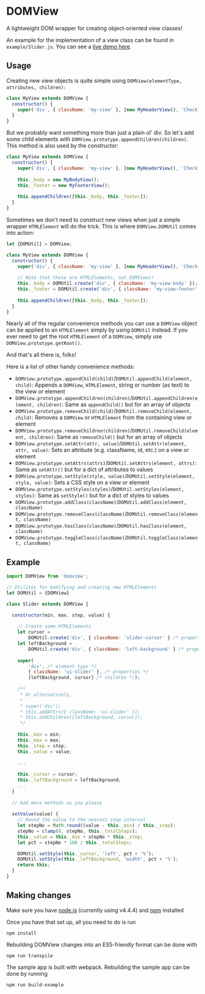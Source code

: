 # DOMView

A lightweight DOM wrapper for creating object-oriented view classes!

An example for the implementation of a view class can be found in `example/Slider.js`. You can see a [live demo here](http://htmlpreview.github.io/?https://github.com/ydxia/domview/blob/master/example/static/index.html).

## Usage

Creating new view objects is quite simple using `DOMView(elementType, attributes, children)`:

```javascript
class MyView extends DOMView {
  constructor() {
    super('div', { className: 'my-view' }, [new MyHeaderView(), 'Check out my view!']);
  }
}
```

But we probably want something more than just a plain ol' div. So let's add some child elements with `DOMView.prototype.appendChildren(children)`. This method is also used by the constructor:

```javascript
class MyView extends DOMView {
  constructor() {
    super('div', { className: 'my-view' }, [new MyHeaderView(), 'Check out my view!']);
    
    this._body = new MyBodyView();
    this._footer = new MyFooterView();
    
    this.appendChildren([this._body, this._footer]);
  }
}
```

Sometimes we don't need to construct new views when just a simple wrapper `HTMLElement` will do the trick. This is where `DOMView.DOMUtil` comes into action:

```javascript
let {DOMUtil} = DOMView;

class MyView extends DOMView {
  constructor() {
    super('div', { className: 'my-view' }, [new MyHeaderView(), 'Check out my view!']);
    
    // Note that these are HTMLElements, not DOMViews!
    this._body = DOMUtil.create('div', { className: 'my-view-body' });
    this._footer = DOMUtil.create('div', { className: 'my-view-footer' });
    
    this.appendChildren([this._body, this._footer]);
  }
}
```

Nearly all of the regular convenience methods you can use a `DOMView` object can be applied to an `HTMLElement` simply by using `DOMUtil` instead. If you ever need to get the root `HTMLElement` of a `DOMView`, simply use `DOMView.prototype.getRoot()`.

And that's all there is, folks!

Here is a list of other handy convenience methods:

* `DOMView.prototype.appendChild(child)`/`DOMUtil.appendChild(element, child)`: Appends a `DOMView`, `HTMLElement`, string or number (as text) to the view or element
* `DOMView.prototype.appendChildren(children)`/`DOMUtil.appendChildren(element, children)`: Same as `appendChild()` but for an array of objects
* `DOMView.prototype.removeChild(child)`/`DOMUtil.removeChild(element, child)`: Removes a `DOMView` or `HTMLElement` from the containing view or element
* `DOMView.prototype.removeChildren(children)`/`DOMUtil.removeChild(element, children)`: Same as `removeChild()` but for an array of objects
* `DOMView.prototype.setAttr(attr, value)`/`DOMUtil.setAttr(element, attr, value)`: Sets an attribute (e.g. className, id, etc.) on a view or element
* `DOMView.prototype.setAttrs(attrs)`/`DOMUtil.setAttrs(element, attrs)`: Same as `setAttr()` but for a dict of attributes to values
* `DOMView.prototype.setStyle(style, value)`/`DOMUtil.setStyle(element, style, value)`: Sets a CSS style on a view or element
* `DOMView.prototype.setStyles(styles)`/`DOMUtil.setStyles(element, styles)`: Same as `setStyle()` but for a dict of styles to values
* `DOMView.prototype.addClass(className)`/`DOMUtil.addClass(element, className)`
* `DOMView.prototype.removeClass(className)`/`DOMUtil.removeClass(element, className)`
* `DOMView.prototype.hasClass(className)`/`DOMUtil.hasClass(element, className)`
* `DOMView.prototype.toggleClass(className)`/`DOMUtil.toggleClass(element, className)`


## Example

```javascript
import DOMView from 'domview';

// Utilites for modifying and creating new HTMLElements
let DOMUtil = {DOMView}

class Slider extends DOMView {

  constructor(min, max, step, value) {
    
    // Create some HTMLElements
    let cursor =
        DOMUtil.create('div', { className: 'slider-cursor' } /* properties */);
    let leftBackground =
        DOMUtil.create('div', { className: 'left-background' } /* properties */);
    
    super(
        'div', /* element type */ 
        { className: 'ui-slider' }, /* properties */ 
        [leftBackground, cursor] /* children */);
 
    /**
     * Or alternatively,
     *
     * super('div');
     * this.addAttrs({ className: 'ui-slider' });
     * this.addChildren([leftBackground, cursor]);
     */
 
    this._min = min;
    this._max = max;
    this._step = step;
    this._value = value;
    
    ...
 
    this._cursor = cursor;
    this._leftBackground = leftBackground;
    ...
  }
  
  // Add more methods as you please
  
  setValue(value) {
    // Round the value to the nearest step interval
    let stepNo = Math.round((value - this._min) / this._step);
    stepNo = clamp(0, stepNo, this._totalSteps);
    this._value = this._min + stepNo * this._step;
    let pct = stepNo * 100 / this._totalSteps;

    DOMUtil.setStyle(this._cursor, 'left', pct + '%');
    DOMUtil.setStyle(this._leftBackground, 'width', pct + '%');
    return this;
  }
}       

```

## Making changes
Make sure you have [node.js](https://nodejs.org/en/download/) (currently using v4.4.4) and [npm](https://www.npmjs.com/) installed

Once you have that set up, all you need to do is run

```
npm install
```

Rebuilding DOMView changes into an ES5-friendly format can be done with

```
npm run transpile
```

The sample app is built with webpack. Rebuilding the sample app can be done by running
```
npm run build-example
```
